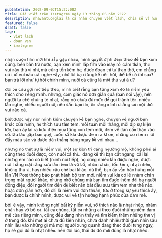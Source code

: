 ```yaml
---
pubDatetime: 2022-09-07T15:22:00Z
title: Bài viết trên Instagram ngày 13 tháng 05 năm 2022
description: nhavantuonglai là cá nhân chuyên viết lách, chia sẻ và hướng dẫn mọi người thuần thục hơn khi thực hành viết lách mỗi ngày qua những bài chia sẻ ngắn trên Instagram chính thức.
featured: false
draft: false
tags:
  - viet lach
  - doan van
  - instagram
---
```



nhận cuộn film mới khi sắp gặp nhau, mình quyết định đem theo để bạn xem cùng. bên bàn trà nước, bạn xem mình lắp film vào máy rồi cảm thán, thú vui này thú vị nhỉ, mà cũng tốn kém ha; được đoạn thì tự than thở, em chẳng có thú vui nào cả. nghe vậy, nhớ lời bạn từng kể nên hỏi, thế bể cá thì sao? bạn trả lời như tự hỏi chính mình, nuôi cá cũng là một thú vui à ư?

đôi ba câu gợi mở tiếp theo, mình biết rằng bạn từng xem đó là niềm yêu thích cho riêng mình. nhưng, cảm giác nó đơn giản quá (bạn nói vậy), nên người ta chê chúng tẻ nhạt, rằng nó chưa đủ mức để gọi thành tên. nhiều lần nghe, nhiều người nói, nên dần bạn tin, tin rằng mình chẳng có một thú vui nào cả.

biết được vậy nên mình kiếm chuyện kể bạn nghe, chuyện về người bạn khác của mình, họ thích sưu tầm tem. mỗi tuần mỗi tháng, mỗi dịp sự kiện lớn, bạn ấy lại ra bưu điện mua từng con tem mới, đem về dán cẩn thận vào sổ. lâu lâu gặp bạn quý, cuốn sổ kia được đem ra khoe, những con tem mới đầy màu sắc và được dán thẳng hàng ngay lối với nhau…

nhưng nó thật sự là niềm vui, một sự kiên trì đáng ngưỡng mộ, không phải ai cũng theo đuổi được, còn nuôi cá thì… đang kể thì bạn cắt ngang, cãi lại. nhưng em nào có biết (mình nói tiếp), họ cũng nhiều lần được nghe, được nói thẳng mặt rằng sưu tầm tem là vô bổ, nhàm chán, tốn kém, nhạt nhẽo, không thú vị, hay nhiều câu chê bai khác. dù thế, bạn ấy vẫn hào hứng mỗi lần VN Post thông báo phát hành bộ tem mới. niềm vui kia có lẽ nhàm chán trong mắt người khác, nhưng nhờ chúng mà bạn tìm được thêm đôi ba người đồng điệu, đôi người tìm đến để biết nên bắt đầu sưu tầm tem như thế nào. hoặc đơn giản hơn, đó chỉ là niềm vui đơn thuần, tức ở trong sự yêu thích ấy, bạn được là chính mình, được vui vẻ tận hưởng hạnh phúc của đam mê.

bởi lẽ vậy, mình không nghĩ bất kỳ niềm vui, sở thích nào là nhạt nhẽo, nhàm chán hay vô bổ cả. tất cả chúng, tất cả những ai theo đuổi những niềm đam mê của riêng mình, cũng đều đang nhìn thấy và tìm kiếm thêm những thú vị ở trong đó. khi một ai chưa đủ kiên nhẫn, chưa dành nhiều thời gian nhìn sâu nhìn lâu vào những gì mà mọi người xung quanh đang theo đuổi từng ngày, họ sẽ gọi đó là nhạt nhẽo. nên đôi lúc, thái độ đó mới đúng là nhạt nhẽo.

